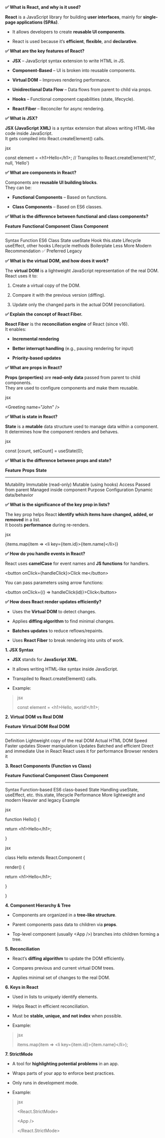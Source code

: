 **✅ What is React, and why is it used?**

**React** is a JavaScript library for building **user interfaces**,
mainly for **single-page applications (SPAs)**.

-   It allows developers to create **reusable UI components**.

-   React is used because it’s **efficient**, **flexible**, and
    **declarative**.

**✅ What are the key features of React?**

-   **JSX** – JavaScript syntax extension to write HTML in JS.

-   **Component-Based** – UI is broken into reusable components.

-   **Virtual DOM** – Improves rendering performance.

-   **Unidirectional Data Flow** – Data flows from parent to child
    via props.

-   **Hooks** – Functional component capabilities (state, lifecycle).

-   **React Fiber** – Reconciler for async rendering.

**✅ What is JSX?**

**JSX (JavaScript XML)** is a syntax extension that allows writing
HTML-like code inside JavaScript.\
It gets compiled into React.createElement() calls.

jsx

const element = &lt;h1&gt;Hello&lt;/h1&gt;; // Transpiles to
React.createElement('h1', null, 'Hello')

**✅ What are components in React?**

Components are **reusable UI building blocks**.\
They can be:

-   **Functional Components** – Based on functions.

-   **Class Components** – Based on ES6 classes.

**✅ What is the difference between functional and class components?**

  **Feature**             **Functional Component**   **Class Component**
  ----------------------- -------------------------- ---------------------
  Syntax                  Function                   ES6 Class
  State                   useState Hook              this.state
  Lifecycle               useEffect, other hooks     Lifecycle methods
  Boilerplate             Less                       More
  Modern Recommendation   ✅ Preferred                Legacy

**✅ What is the virtual DOM, and how does it work?**

The **virtual DOM** is a lightweight JavaScript representation of the
real DOM.\
React uses it to:

1.  Create a virtual copy of the DOM.

2.  Compare it with the previous version (diffing).

3.  Update only the changed parts in the actual DOM (reconciliation).

**✅ Explain the concept of React Fiber.**

**React Fiber** is the **reconciliation engine** of React (since v16).\
It enables:

-   **Incremental rendering**

-   **Better interrupt handling** (e.g., pausing rendering for input)

-   **Priority-based updates**

**✅ What are props in React?**

**Props (properties)** are **read-only data** passed from parent to
child components.\
They are used to configure components and make them reusable.

jsx

&lt;Greeting name="John" /&gt;

**✅ What is state in React?**

**State** is a **mutable** data structure used to manage data within a
component.\
It determines how the component renders and behaves.

jsx

const \[count, setCount\] = useState(0);

**✅ What is the difference between props and state?**

  **Feature**   **Props**               **State**
  ------------- ----------------------- --------------------------
  Mutability    Immutable (read-only)   Mutable (using hooks)
  Access        Passed from parent      Managed inside component
  Purpose       Configuration           Dynamic data/behavior

**✅ What is the significance of the key prop in lists?**

The key prop helps React **identify which items have changed, added, or
removed** in a list.\
It boosts **performance** during re-renders.

jsx

{items.map(item =&gt; &lt;li key={item.id}&gt;{item.name}&lt;/li&gt;)}

**✅ How do you handle events in React?**

React uses **camelCase** for event names and **JS functions** for
handlers.

&lt;button onClick={handleClick}&gt;Click me&lt;/button&gt;

You can pass parameters using arrow functions:

&lt;button onClick={() =&gt; handleClick(id)}&gt;Click&lt;/button&gt;

**✅ How does React render updates efficiently?**

-   Uses the **Virtual DOM** to detect changes.

-   Applies **diffing algorithm** to find minimal changes.

-   **Batches updates** to reduce reflows/repaints.

-   Uses **React Fiber** to break rendering into units of work.

**1. JSX Syntax**

-   **JSX** stands for **JavaScript XML**.

-   It allows writing HTML-like syntax inside JavaScript.

-   Transpiled to React.createElement() calls.

-   Example:

> jsx
>
> const element = &lt;h1&gt;Hello, world!&lt;/h1&gt;;

**2. Virtual DOM vs Real DOM**

  **Feature**    **Virtual DOM**                    **Real DOM**
  -------------- ---------------------------------- ----------------------
  Definition     Lightweight copy of the real DOM   Actual HTML DOM
  Speed          Faster updates                     Slower manipulation
  Updates        Batched and efficient              Direct and immediate
  Use in React   React uses it for performance      Browser renders it

**3. React Components (Function vs Class)**

  **Feature**      **Functional Component**      **Class Component**
  ---------------- ----------------------------- -----------------------
  Syntax           Function-based                ES6 class-based
  State Handling   useState, useEffect, etc.     this.state, lifecycle
  Performance      More lightweight and modern   Heavier and legacy
  Example                                        

jsx

function Hello() {

return &lt;h1&gt;Hello&lt;/h1&gt;;

}

jsx

class Hello extends React.Component {

render() {

return &lt;h1&gt;Hello&lt;/h1&gt;;

}

}

**4. Component Hierarchy & Tree**

-   Components are organized in a **tree-like structure**.

-   Parent components pass data to children via **props**.

-   Top-level component (usually &lt;App /&gt;) branches into children
    forming a tree.

**5. Reconciliation**

-   React’s **diffing algorithm** to update the DOM efficiently.

-   Compares previous and current virtual DOM trees.

-   Applies minimal set of changes to the real DOM.

**6. Keys in React**

-   Used in lists to uniquely identify elements.

-   Helps React in efficient reconciliation.

-   Must be **stable, unique, and not index** when possible.

-   Example:

> jsx
>
> items.map(item =&gt; &lt;li key={item.id}&gt;{item.name}&lt;/li&gt;);

**7. StrictMode**

-   A tool for **highlighting potential problems** in an app.

-   Wraps parts of your app to enforce best practices.

-   Only runs in development mode.

-   Example:

> jsx
>
> &lt;React.StrictMode&gt;
>
> &lt;App /&gt;
>
> &lt;/React.StrictMode&gt;
